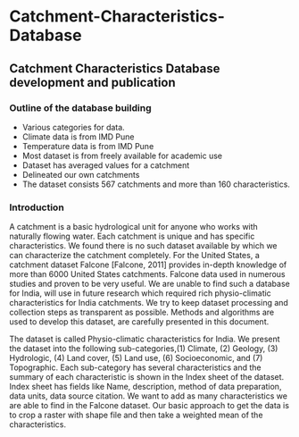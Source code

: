 <!-- An overview of file for the dataset -->
# Catchment-Characteristics-Database
## Catchment Characteristics Database development and publication

### Outline of the database building
* Various categories for data.
* Climate data is from IMD Pune
* Temperature data is from IMD Pune
* Most dataset is from freely available for academic use
* Dataset has averaged values for a catchment 
* Delineated our own catchments
* The dataset consists 567 catchments and more than 160 characteristics.

### Introduction 
A catchment is a basic hydrological unit for anyone who works with naturally flowing water. Each catchment is unique and has specific characteristics. We found there is no such dataset available by which we can characterize the catchment completely. For the United States, a catchment dataset Falcone [Falcone, 2011] provides in-depth knowledge of more than 6000 United States catchments. Falcone data used in numerous studies and proven to be very useful. We are unable to find such a database for India, will use in future research which required rich physio-climatic characteristics for India catchments. We try to keep dataset processing and collection steps as transparent as possible. Methods and algorithms are used to develop this dataset, are carefully presented in this document.

The dataset is called Physio-climatic characteristics for India. We present the dataset into the following sub-categories,(1) Climate, (2) Geology, (3) Hydrologic, (4) Land cover, (5) Land use, (6) Socioeconomic, and (7) Topographic. Each sub-category has several characteristics and the summary of each characteristic is shown in the Index sheet of the dataset. Index sheet has fields like Name, description, method of data preparation, data units, data source citation. We want to add as many characteristics we are able to find in the Falcone dataset. Our basic approach to get the data is to crop a raster with shape file and then take a weighted mean of the characteristics.
